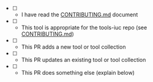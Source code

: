 * [ ] - I have read the [CONTRIBUTING.md](CONTRIBUTING,md) document
* [ ] - This tool is appropriate for the tools-iuc repo (see [CONTRIBUTING.md](CONTRIBUTING,md))
* [ ] - This PR adds a new tool or tool collection
* [ ] - This PR updates an existing tool or tool collection
* [ ] - This PR does something else (explain below)
